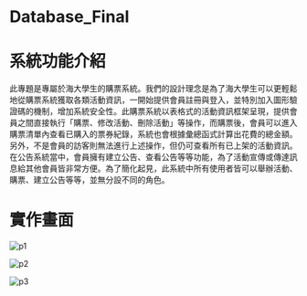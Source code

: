 # Database_Final

# 系統功能介紹
此專題是專屬於海大學生的購票系統。我們的設計理念是為了海大學生可以更輕鬆地從購票系統獲取各類活動資訊，一開始提供會員註冊與登入，並特別加入圖形驗證碼的機制，增加系統安全性。此購票系統以表格式的活動資訊框架呈現，提供會員之間直接執行「購票、修改活動、刪除活動」等操作，而購票後，會員可以進入購票清單內查看已購入的票券紀錄，系統也會根據彙總函式計算出花費的總金額。另外，不是會員的訪客則無法進行上述操作，但仍可查看所有已上架的活動資訊。在公告系統當中，會員擁有建立公告、查看公告等等功能，為了活動宣傳或傳達訊息給其他會員皆非常方便。為了簡化起見，此系統中所有使用者皆可以舉辦活動、購票、建立公告等等，並無分設不同的角色。


# 實作畫面

![p1](https://user-images.githubusercontent.com/46217270/153707985-bf86cbd1-c65f-43f1-9b63-897a3b426c8f.PNG)

![p2](https://user-images.githubusercontent.com/46217270/153707987-0faf1deb-bd65-4308-abe2-9a6dad67cbe6.PNG)

![p3](https://user-images.githubusercontent.com/46217270/153707989-addf1ac1-70eb-4620-8992-fc705392f257.PNG)
